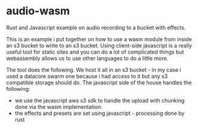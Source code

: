 # audio-wasm
Rust and Javascript example on audio recording to a bucket with effects. 

This is an example i put together on how to use a wasm module from inside an s3 bucket to write to an s3 bucket. 
Using client-side javascript is a really useful tool for static sites and you can do a lot of complicated things but webassembly allows us to use other languages to do a little more. 

The tool does the following. 
We host it all in an s3 bucket - in my case i used a datacore swarm one because i had access to it but any s3 compatible storage should do. 
The javascript side of the house handles the following: 

- we use the javascript aws s3 sdk to handle the upload with chunking done via the wasm implementation. 
- the effects and presets are set using javascript - processing done by rust
  
